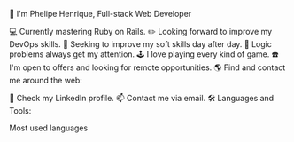👋 I'm Phelipe Henrique, Full-stack Web Developer

</hr>

💻 Currently mastering Ruby on Rails.
✏️ Looking forward to improve my DevOps skills.
🤵 Seeking to improve my soft skills day after day.
👀 Logic problems always get my attention.
🕹️ I love playing every kind of game.
☎️ I'm open to offers and looking for remote opportunities.
🌎 Find and contact me around the web:

🔎 Check my LinkedIn profile.
📫 Contact me via email.
🛠️ Languages and Tools:

                 

            

Most used languages
